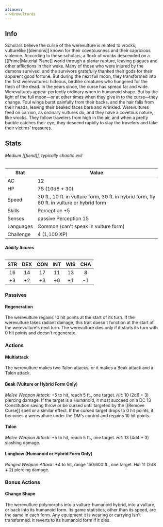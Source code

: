 ```yaml
---
aliases:
- werevultures
---
```

## Info
Scholars believe the curse of the werevulture is related to vrocks, vulturelike [[demons]] known for their covetousness and their capricious violence. According to these scholars, a flock of vrocks descended on a [[Prime|Material Plane]] world through a planar rupture, leaving plagues and other afflictions in their wake. Many of those who were injured by the demons survived, and the survivors gratefully thanked their gods for their apparent good fortune. But during the next full moon, they transformed into the first werevultures: hideous, birdlike creatures who hungered for the flesh of the dead. In the years since, the curse has spread far and wide.
Werevultures appear perfectly ordinary when in humanoid shape. But by the light of the full moon—or at other times when they give in to the curse—they change. Foul wings burst painfully from their backs, and the hair falls from their heads, leaving their beaked faces bare and wrinkled. Werevultures feed on carrion, as ordinary vultures do, and they have a covetous nature, like vrocks. They follow travelers from high in the air, and when a pretty bauble catches their eye, they descend rapidly to slay the travelers and take their victims' treasures.
## Stats
###### *Medium [[fiend]], typically chaotic evil*
| Stat           | Value                                                                                       |
| -------------- | ------------------------------------------------------------------------------------------- |
| AC             | 12                                                                                          |
| HP             | 75 (10d8 + 30)                                                                              |
| Speed          | 30 ft., 10 ft. in vulture form, 30 ft. in hybrid form, fly 60 ft. in vulture or hybrid form |
| Skills         | Perception +5                                                                               |
| Senses         | passive Perception 15                                                                       |
| Languages      | Common (can't speak in vulture form)                                                        |
| Challenge      | 4 (1,100 XP)                                                                                |
###### **Ability Scores**
| STR | DEX | CON | INT | WIS | CHA |
|:---:|:---:|:---:|:---:|:---:|:---:|
| 16  | 14  | 17  | 11  | 13  |  8  |
| +3  | +2  | +3  | +0  | +1  | -1  |
### Passives
#### Regeneration
The werevulture regains 10 hit points at the start of its turn. If the werevulture takes radiant damage, this trait doesn't function at the start of the werevulture's next turn. The werevulture dies only if it starts its turn with 0 hit points and doesn't regenerate.
### Actions
#### Multiattack
The werevulture makes two Talon attacks, or it makes a Beak attack and a Talon attack.
#### Beak (Vulture or Hybrid Form Only)
_Melee Weapon Attack:_ +5 to hit, reach 5 ft., one target. 
_Hit:_ 10 (2d6 + 3) piercing damage. If the target is a Humanoid, it must succeed on a DC 13 Constitution saving throw or be cursed until targeted by the [[Remove Curse]] spell or a similar effect. If the cursed target drops to 0 hit points, it becomes a werevulture under the DM's control and regains 10 hit points.
#### Talon
_Melee Weapon Attack:_ +5 to hit, reach 5 ft., one target. 
_Hit:_ 13 (4d4 + 3) slashing damage.
#### Longbow (Humanoid or Hybrid Form Only)
_Ranged Weapon Attack:_ +4 to hit, range 150/600 ft., one target. 
_Hit:_ 11 (2d8 + 2) piercing damage.
### Bonus Actions
#### Change Shape
The werevulture polymorphs into a vulture-humanoid hybrid, into a vulture, or back into its humanoid form. Its game statistics, other than its speed, are the same in each form. Any equipment it is wearing or carrying isn't transformed. It reverts to its humanoid form if it dies.